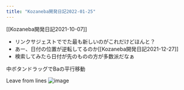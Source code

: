 ```yaml
---
title: "Kozaneba開発日記2022-01-25"
---
```


[[Kozaneba開発日記2021-10-07]]
- リンクサジェストででた最も新しいのがこれだけどほんと？
- あー、日付の位置が逆転してるのか[[Kozaneba開発日記2021-12-27]]
- 検索してみたら日付が先のものの方が多数派だなぁ

中ボタンドラッグでBaの平行移動

Leave from lines
![image](https://gyazo.com/f83f83f555be85ab03d5b9d457b9ec98/thumb/1000)


